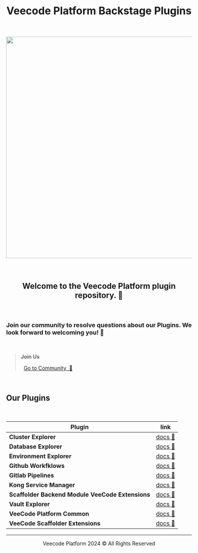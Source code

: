 <h1 align="center">
Veecode Platform Backstage Plugins
</h1>
<br><br>
<div align="center">
<img src="https://github.com/veecode-platform/platform-backstage-plugins/assets/84424883/9ad91582-73a5-4def-bd34-2a9a3bbcb451" align="center" width="600"/>
</div>
<br><br>

<h2 align="center">Welcome to the Veecode Platform plugin repository. 👋 </h2>

<br>
<h3>Join our community to resolve questions about our Plugins. We look forward to welcoming you! 💬</h3>
<br>

> **Join Us**
>
>
>    [Go to Community  🚀](https://github.com/orgs/veecode-platform/discussions)

<br>

<h2>Our Plugins</h2>

<br>

| Plugin           |  link |
| --------------------------- | ------------------------------------------------------------ |
| **Cluster Explorer**        |  [docs 📑](https://github.com/veecode-platform/platform-backstage-plugins/tree/master/plugins/cluster-explorer) |
| **Database Explorer**       |  [docs 📑](https://github.com/veecode-platform/platform-backstage-plugins/tree/master/plugins/database-explorer) |
| **Environment Explorer**    |  [docs 📑](https://github.com/veecode-platform/platform-backstage-plugins/tree/master/plugins/environment-explorer) |
| **Github Workfklows**        | [docs 📑](https://github.com/veecode-platform/platform-backstage-plugins/tree/master/plugins/github-workflows) |
| **Gitlab Pipelines**        |  [docs 📑](https://github.com/veecode-platform/platform-backstage-plugins/tree/master/plugins/gitlab-pipelines) |
| **Kong Service Manager**        |  [docs 📑](https://github.com/veecode-platform/platform-backstage-plugins/tree/master/plugins/kong-service-manager) |
| **Scaffolder Backend Module VeeCode Extensions**        |  [docs 📑](https://github.com/veecode-platform/platform-backstage-plugins/tree/master/plugins/scaffolder-backend-module-veecode-extensions) |
| **Vault Explorer**        |  [docs 📑](https://github.com/veecode-platform/platform-backstage-plugins/tree/master/plugins/vault-explorer) |
| **VeeCode Platform Common** |  [docs 📑](https://github.com/veecode-platform/platform-backstage-plugins/tree/master/plugins/veecode-platform-common) |
| **VeeCode Scaffolder Extensions** |  [docs 📑](https://github.com/veecode-platform/platform-backstage-plugins/tree/master/plugins/veecode-scaffolder-extensions) |


---


<footer>
  <p align="center">Veecode Platform 2024 &#169; All Rights Reserved</p>
</footer>
